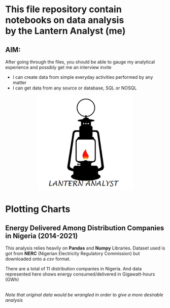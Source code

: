 # This file repository contain notebooks on data analysis <br>by the Lantern Analyst (me)</br>

## AIM:

After going through the files, you should be able to gauge my analytical experience and possibly get me an interview invite <smiles>

*   I can create data from simple everyday activities performed by any matter
*   I can get data from any source or database, SQL or NOSQL

  <center>
    <img src="lantern_analyst_logo.png" width="300" height="300"alt="lantern logo"  />
</center>

# Plotting Charts


## Energy Delivered Among Distribution Companies in Nigeria (2014-2021)


This analysis relies heavily on **Pandas** and **Numpy** Libraries.
Dataset used is got from **NERC** (Nigerian Electricity Regulatory Commission) but downloaded onto a *csv* format. <p> There are a total of 11 distribution companies in Nigeria. And data represented here shows energy consumed/delivered in Gigawatt-hours (GWh)</p> <br>*Note that original data would be wrangled in order to give a more desirable analysis*</br>

